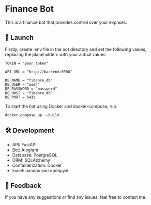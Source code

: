 # Finance Bot

This is a finance bot that provides control over your expnses.

## 🚀 Launch

Firstly, create .env file in the bot directory and set the following values, replacing the placeholders with your actual values:
```
TOKEN = "your_token"

API_URL = "http://backend:8000"

DB_NAME = "finance_db"
DB_USER = "user"
DB_PASSWORD = "password"
DB_HOST = "finance_db"
DB_PORT = 5432
```

To start the bot using Docker and docker-compose, run:
```
docker-compose up --build
```

## 🛠️ Development

* API: FastAPI
* Bot: Aiogram
* Database: PostgreSQL
* ORM: SQLAlchemy
* Containerization: Docker
* Excel: pandas and openpyxl

## 📩 Feedback

If you have any suggestions or find any issues, feel free to contact me.